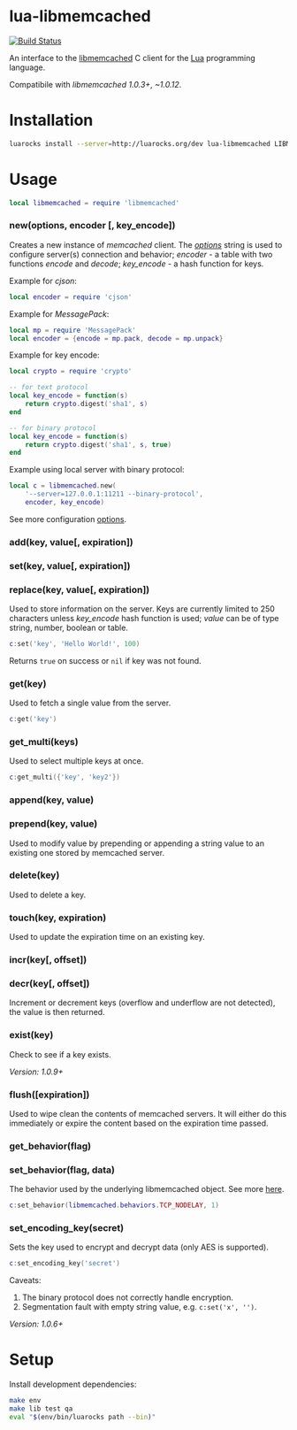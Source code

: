 # lua-libmemcached

[![Build Status](https://travis-ci.org/akornatskyy/lua-libmemcached.svg?branch=master)](https://travis-ci.org/akornatskyy/lua-libmemcached)

An interface to the [libmemcached](http://libmemcached.org) C client for the
[Lua](http://www.lua.org/) programming language.

Compatibile with *libmemcached 1.0.3+*, *~1.0.12*.

# Installation

```sh
luarocks install --server=http://luarocks.org/dev lua-libmemcached LIBMEMCACHED_DIR=/opt/local
```

# Usage

```lua
local libmemcached = require 'libmemcached'
```

### new(options, encoder [, key_encode])

Creates a new instance of *memcached* client.
The *[options][1]* string is used to configure server(s)
connection and behavior; *encoder*  - a table with two functions
*encode* and *decode*; *key_encode* - a hash function for keys.

Example for *cjson*:

```lua
local encoder = require 'cjson'
```

Example for *MessagePack*:

```lua
local mp = require 'MessagePack'
local encoder = {encode = mp.pack, decode = mp.unpack}
```

Example for key encode:

```lua
local crypto = require 'crypto'

-- for text protocol
local key_encode = function(s)
    return crypto.digest('sha1', s)
end

-- for binary protocol
local key_encode = function(s)
    return crypto.digest('sha1', s, true)
end
```

Example using local server with binary protocol:

```lua
local c = libmemcached.new(
    '--server=127.0.0.1:11211 --binary-protocol',
    encoder, key_encode)
```
See more configuration [options][1].

[1]: http://docs.libmemcached.org/libmemcached_configuration.html#description

### add(key, value[, expiration])
### set(key, value[, expiration])
### replace(key, value[, expiration])

Used to store information on the server. Keys are currently
limited to 250 characters unless *key_encode* hash function
is used; *value* can be of type string, number, boolean or
table.

```lua
c:set('key', 'Hello World!', 100)
```

Returns `true` on success or `nil` if key was not found.

### get(key)

Used to fetch a single value from the server.

```lua
c:get('key')
```

### get_multi(keys)

Used to select multiple keys at once.

```lua
c:get_multi({'key', 'key2'})
```

### append(key, value)
### prepend(key, value)

Used to modify value by prepending or appending a string
value to an existing one stored by memcached server.

### delete(key)

Used to delete a key.

### touch(key, expiration)

Used to update the expiration time on an existing key.

### incr(key[, offset])
### decr(key[, offset])

Increment or decrement keys (overflow and underflow are not detected), the
value is then returned.

### exist(key)

Check to see if a key exists.

*Version: 1.0.9+*

### flush([expiration])

Used to wipe clean the contents of memcached servers. It will
either do this immediately or expire the content based on the
expiration time passed.

### get_behavior(flag)
### set_behavior(flag, data)

The behavior used by the underlying libmemcached object. See more
[here](http://docs.libmemcached.org/memcached_behavior.html#description).

```lua
c:set_behavior(libmemcached.behaviors.TCP_NODELAY, 1)
```

### set\_encoding_key(secret)

Sets the key used to encrypt and decrypt data (only AES is supported).

```lua
c:set_encoding_key('secret')
```

Caveats:

1. The binary protocol does not correctly handle encryption.
1. Segmentation fault with empty string value, e.g. `c:set('x', '')`.

*Version: 1.0.6+*

# Setup

Install development dependencies:

```sh
make env
make lib test qa
eval "$(env/bin/luarocks path --bin)"
```
